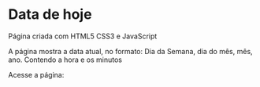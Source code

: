 # Data de hoje
Página criada com HTML5 CSS3 e JavaScript

A página mostra a data atual, no formato: Dia da Semana, dia do mês, mês, ano.
Contendo a hora e os minutos

Acesse a página: 